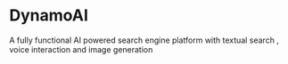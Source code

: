 # DynamoAI
A fully functional AI powered search engine platform with textual search , voice interaction and image generation
